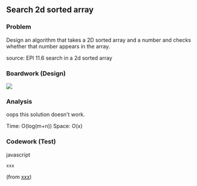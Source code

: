 ## Search 2d sorted array

### Problem

Design an algorithm that takes a 2D sorted array and a number and checks whether that number appears in the array.

source: EPI 11.6 search in a 2d sorted array

### Boardwork (Design)

![](../../images/search_matrix.jpg)

### Analysis

oops this solution doesn't work. 

Time: O(log(m+n))
Space: O(x)

### Codework (Test)

javascript

```javascript
xxx
```
(from [xxx](../../javascript/xxx))